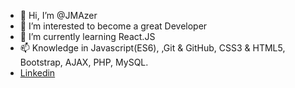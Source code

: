 - 👋 Hi, I’m @JMAzer
- 👀 I’m interested to become a great Developer
- 🌱 I’m currently learning React.JS
- 📫 Knowledge in Javascript(ES6), ,Git & GitHub, CSS3 & HTML5, Bootstrap, AJAX, PHP, MySQL.
- [Linkedin](https://www.linkedin.com/in/jmazeredo/)

<!---
JMAzer-dev/JMAzer-dev is a ✨ special ✨ repository because its `README.md` (this file) appears on your GitHub profile.
You can click the Preview link to take a look at your changes.
--->
